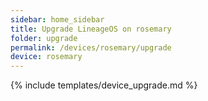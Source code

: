 ```yaml
---
sidebar: home_sidebar
title: Upgrade LineageOS on rosemary
folder: upgrade
permalink: /devices/rosemary/upgrade
device: rosemary
---
```

{% include templates/device_upgrade.md %}
